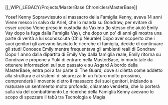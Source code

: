 [[_WIP/_LEGACY/Projects/MasterBase Chronicles/MasterBase]]

Yosef Kenny
Sopravvissuto al massacro della Famiglia Kenny, aveva 14 anni
Viene messo in salvo da Ariel, che lo manda su Gondraw, per evitare di esser ucciso
Viene preso in custodia da Vaximo (lo stesso che aiutò Emily Vay dopo la fuga dalla Famiglia Vay), che dopo un po' di anni gli mostra una parte di verità a lui sconosciuta (Chip Neurale)
Dopo aver scoperto che i suoi genitori gli avevano lasciato le ricerche di famiglia, decide di continuare gli studi
Conosce Emily mentre frequentava gli ambienti reali di Gondraw
Dopo 1 anno dalla dipartita di Emily Vay dalla famiglia reale, Emily ritorna su Gondraw e propone a Yuki di entrare nella MasterBase, in modo tale da ottenere informazioni sul suo passato e su Asgard
A bordo della MasterBase, entra poi a far parte di The Guard, dove si diletta come addetto alla struttura e ai sistemi di sicurezza
In un futuro molto prossimo, comprenderà il movente dietro il massacro dei suoi genitori, iniziando a maturare un sentimento molto profondo, chiamato vendetta, che lo porterà sulla via del combattimento
Le ricerche della Famiglia Kenny avevano lo scopo di spezzare il tabù tra Tecnologia e Magia
